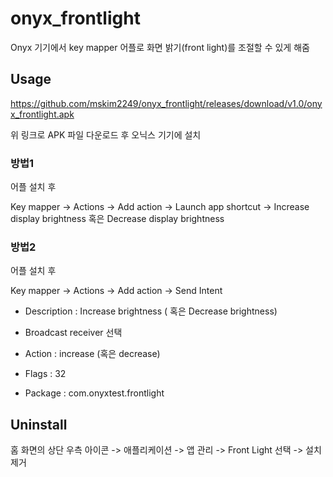 # onyx_frontlight

Onyx 기기에서 key mapper 어플로 화면 밝기(front light)를 조절할 수 있게 해줌

## Usage

<https://github.com/mskim2249/onyx_frontlight/releases/download/v1.0/onyx_frontlight.apk>

위 링크로 APK 파일 다운로드 후 오닉스 기기에 설치

### 방법1

어플 설치 후

Key mapper -> Actions -> Add action -> Launch app shortcut -> Increase display brightness 혹은 Decrease display brightness

### 방법2

어플 설치 후

Key mapper -> Actions -> Add action -> Send Intent


 - Description : Increase brightness ( 혹은 Decrease brightness)

 - Broadcast receiver 선택

 - Action : increase (혹은 decrease)

 - Flags : 32

 - Package : com.onyxtest.frontlight

## Uninstall

홈 화면의 상단 우측 아이콘 -> 애플리케이션 -> 앱 관리 -> Front Light 선택 -> 설치 제거

